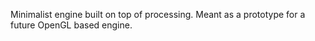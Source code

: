 Minimalist engine built on top of processing. Meant as a prototype for a future OpenGL based engine.